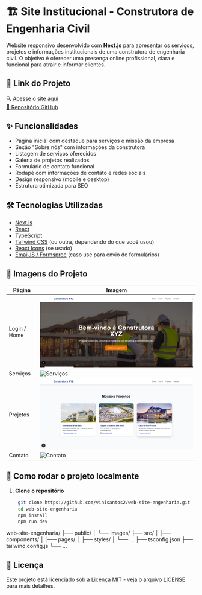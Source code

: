 # 🏗️ Site Institucional - Construtora de Engenharia Civil

Website responsivo desenvolvido com **Next.js** para apresentar os serviços, projetos e informações institucionais de uma construtora de engenharia civil. O objetivo é oferecer uma presença online profissional, clara e funcional para atrair e informar clientes.

## 🔗 Link do Projeto

[🔍 Acesse o site aqui](https://seu-dominio-aqui.com)  
[📁 Repositório GitHub](https://github.com/vinisantos2/web-site-engenharia)

## ✨ Funcionalidades

- Página inicial com destaque para serviços e missão da empresa
- Seção "Sobre nós" com informações da construtora
- Listagem de serviços oferecidos
- Galeria de projetos realizados
- Formulário de contato funcional
- Rodapé com informações de contato e redes sociais
- Design responsivo (mobile e desktop)
- Estrutura otimizada para SEO

## 🛠️ Tecnologias Utilizadas

- [Next.js](https://nextjs.org/)
- [React](https://reactjs.org/)
- [TypeScript](https://www.typescriptlang.org/)
- [Tailwind CSS](https://tailwindcss.com/) (ou outra, dependendo do que você usou)
- [React Icons](https://react-icons.github.io/react-icons/) (se usado)
- [EmailJS / Formspree](https://formspree.io/) (caso use para envio de formulários)

## 📸 Imagens do Projeto

| Página | Imagem |
|--------|--------|
| Login / Home | ![Home](./public/images/web-site-engenharia/home.png) |
| Serviços | ![Serviços](./public/images/web-site-engenharia/servicos.png) |
| Projetos | ![Projetos](./public/images/web-site-engenharia/projetos.png) |
| Contato | ![Contato](./public/images/web-site-engenharia/contato.png) |

## 🚀 Como rodar o projeto localmente

1. **Clone o repositório**
   ```bash
    git clone https://github.com/vinisantos2/web-site-engenharia.git
    cd web-site-engenharia
    npm install
    npm run dev
web-site-engenharia/
├── public/
│   └── images/
├── src/
│   ├── components/
│   ├── pages/
│   ├── styles/
│   └── ...
├── tsconfig.json
├── tailwind.config.js
└── ...

## 📄 Licença

Este projeto está licenciado sob a Licença MIT - veja o arquivo [LICENSE](LICENSE) para mais detalhes.
